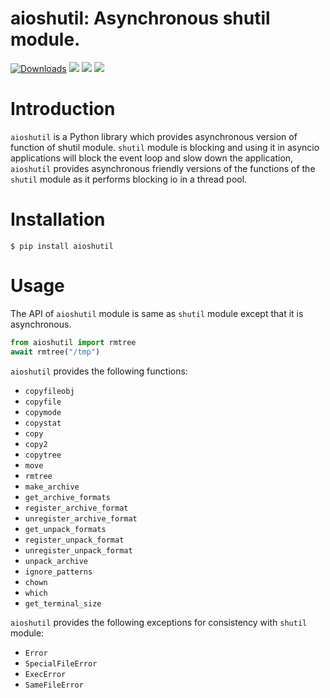 # aioshutil: Asynchronous shutil module.

[![Downloads](https://pepy.tech/badge/aioshutil)](https://pepy.tech/project/aioshutil) ![](https://img.shields.io/pypi/v/aioshutil)  ![](https://img.shields.io/pypi/pyversions/aioshutil) ![](https://img.shields.io/pypi/implementation/aioshutil)

# Introduction

`aioshutil` is a Python library which provides asynchronous version of function of shutil module. `shutil` module is blocking and using it in asyncio applications will block the event loop and slow down the application, `aioshutil` provides asynchronous friendly versions of the functions of the `shutil` module as it performs blocking io in a thread pool.

# Installation

```console
$ pip install aioshutil
```

# Usage

The API of `aioshutil` module is same as `shutil` module except that it is asynchronous.

```python
from aioshutil import rmtree
await rmtree("/tmp")
```

`aioshutil` provides the following functions:

- `copyfileobj`
- `copyfile`
- `copymode`
- `copystat`
- `copy`
- `copy2`
- `copytree`
- `move`
- `rmtree`
- `make_archive`
- `get_archive_formats`
- `register_archive_format`
- `unregister_archive_format`
- `get_unpack_formats`
- `register_unpack_format`
- `unregister_unpack_format`
- `unpack_archive`
- `ignore_patterns`
- `chown`
- `which`
- `get_terminal_size`

`aioshutil` provides the following exceptions for consistency with `shutil` module:

- `Error`
- `SpecialFileError`
- `ExecError`
- `SameFileError`
